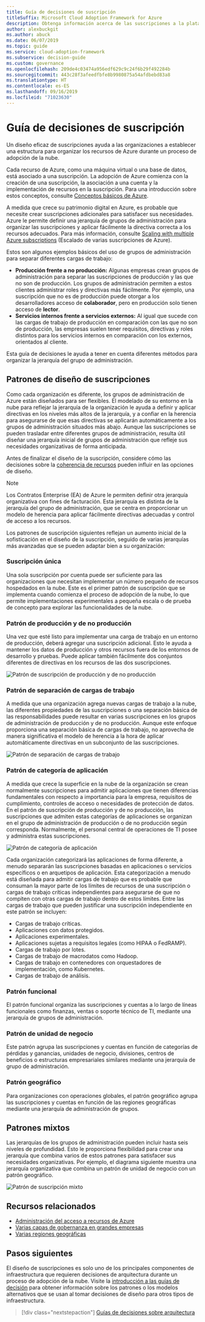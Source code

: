```yaml
---
title: Guía de decisiones de suscripción
titleSuffix: Microsoft Cloud Adoption Framework for Azure
description: Obtenga información acerca de las suscripciones a la plataforma en la nube como servicio principal en las migraciones de Azure.
author: alexbuckgit
ms.author: abuck
ms.date: 06/07/2019
ms.topic: guide
ms.service: cloud-adoption-framework
ms.subservice: decision-guide
ms.custom: governance
ms.openlocfilehash: 209de4c03474a956edf629c9c24f6b29f492284b
ms.sourcegitcommit: 443c28f3afeedfbfe8b9980875a54afdbebd83a8
ms.translationtype: HT
ms.contentlocale: es-ES
ms.lasthandoff: 09/16/2019
ms.locfileid: "71023630"
---
```

# <a name="subscription-decision-guide"></a>Guía de decisiones de suscripción

Un diseño eficaz de suscripciones ayuda a las organizaciones a establecer una estructura para organizar los recursos de Azure durante un proceso de adopción de la nube.

Cada recurso de Azure, como una máquina virtual o una base de datos, está asociado a una suscripción. La adopción de Azure comienza con la creación de una suscripción, la asociación a una cuenta y la implementación de recursos en la suscripción. Para una introducción sobre estos conceptos, consulte [Conceptos básicos de Azure](../../ready/considerations/fundamental-concepts.md).

A medida que crece su patrimonio digital en Azure, es probable que necesite crear suscripciones adicionales para satisfacer sus necesidades. Azure le permite definir una jerarquía de grupos de administración para organizar las suscripciones y aplicar fácilmente la directiva correcta a los recursos adecuados. Para más información, consulte [Scaling with multiple Azure subscriptions](../../ready/considerations/scaling-subscriptions.md) (Escalado de varias suscripciones de Azure).

Estos son algunos ejemplos básicos del uso de grupos de administración para separar diferentes cargas de trabajo:

- **Producción frente a no producción:** Algunas empresas crean grupos de administración para separar las suscripciones de producción y las que no son de producción. Los grupos de administración permiten a estos clientes administrar roles y directivas más fácilmente. Por ejemplo, una suscripción que no es de producción puede otorgar a los desarrolladores acceso de **colaborador**, pero en producción solo tienen acceso de **lector**.
- **Servicios internos frente a servicios externos:** Al igual que sucede con las cargas de trabajo de producción en comparación con las que no son de producción, las empresas suelen tener requisitos, directivas y roles distintos para los servicios internos en comparación con los externos, orientados al cliente.

Esta guía de decisiones le ayuda a tener en cuenta diferentes métodos para organizar la jerarquía del grupo de administración.

## <a name="subscription-design-patterns"></a>Patrones de diseño de suscripciones

Como cada organización es diferente, los grupos de administración de Azure están diseñados para ser flexibles. El modelado de su entorno en la nube para reflejar la jerarquía de la organización le ayuda a definir y aplicar directivas en los niveles más altos de la jerarquía, y a confiar en la herencia para asegurarse de que esas directivas se aplicarán automáticamente a los grupos de administración situados más abajo. Aunque las suscripciones se pueden trasladar entre diferentes grupos de administración, resulta útil diseñar una jerarquía inicial de grupos de administración que refleje sus necesidades organizativas de forma anticipada.

Antes de finalizar el diseño de la suscripción, considere cómo las decisiones sobre la [coherencia de recursos](../resource-consistency/index.md) pueden influir en las opciones de diseño.

> [!NOTE]
> Los Contratos Enterprise (EA) de Azure le permiten definir otra jerarquía organizativa con fines de facturación. Esta jerarquía es distinta de la jerarquía del grupo de administración, que se centra en proporcionar un modelo de herencia para aplicar fácilmente directivas adecuadas y control de acceso a los recursos.

Los patrones de suscripción siguientes reflejan un aumento inicial de la sofisticación en el diseño de la suscripción, seguido de varias jerarquías más avanzadas que se pueden adaptar bien a su organización:

### <a name="single-subscription"></a>Suscripción única

Una sola suscripción por cuenta puede ser suficiente para las organizaciones que necesitan implementar un número pequeño de recursos hospedados en la nube. Este es el primer patrón de suscripción que se implementa cuando comienza el proceso de adopción de la nube, lo que permite implementaciones experimentales a pequeña escala o de prueba de concepto para explorar las funcionalidades de la nube.

### <a name="production-and-nonproduction-pattern"></a>Patrón de producción y de no producción

Una vez que esté listo para implementar una carga de trabajo en un entorno de producción, deberá agregar una suscripción adicional. Esto le ayuda a mantener los datos de producción y otros recursos fuera de los entornos de desarrollo y pruebas. Puede aplicar también fácilmente dos conjuntos diferentes de directivas en los recursos de las dos suscripciones.

![Patrón de suscripción de producción y de no producción](../../_images/ready/basic-subscription-model.png)

### <a name="workload-separation-pattern"></a>Patrón de separación de cargas de trabajo

A medida que una organización agrega nuevas cargas de trabajo a la nube, las diferentes propiedades de las suscripciones o una separación básica de las responsabilidades puede resultar en varias suscripciones en los grupos de administración de producción y de no producción. Aunque este enfoque proporciona una separación básica de cargas de trabajo, no aprovecha de manera significativa el modelo de herencia a la hora de aplicar automáticamente directivas en un subconjunto de las suscripciones.

![Patrón de separación de cargas de trabajo](../../_images/ready/management-group-hierarchy.png)

### <a name="application-category-pattern"></a>Patrón de categoría de aplicación

A medida que crece la superficie en la nube de la organización se crean normalmente suscripciones para admitir aplicaciones que tienen diferencias fundamentales con respecto a importancia para la empresa, requisitos de cumplimiento, controles de acceso o necesidades de protección de datos. En el patrón de suscripción de producción y de no producción, las suscripciones que admiten estas categorías de aplicaciones se organizan en el grupo de administración de producción o de no producción según corresponda. Normalmente, el personal central de operaciones de TI posee y administra estas suscripciones.

![Patrón de categoría de aplicación](../../_images/infra-subscriptions/application.png)

Cada organización categorizará las aplicaciones de forma diferente, a menudo separarán las suscripciones basadas en aplicaciones o servicios específicos o en arquetipos de aplicación. Esta categorización a menudo está diseñada para admitir cargas de trabajo que es probable que consuman la mayor parte de los límites de recursos de una suscripción o cargas de trabajo críticas independientes para asegurarse de que no compiten con otras cargas de trabajo dentro de estos límites. Entre las cargas de trabajo que pueden justificar una suscripción independiente en este patrón se incluyen:

- Cargas de trabajo críticas.
- Aplicaciones con datos protegidos.
- Aplicaciones experimentales.
- Aplicaciones sujetas a requisitos legales (como HIPAA o FedRAMP).
- Cargas de trabajo por lotes.
- Cargas de trabajo de macrodatos como Hadoop.
- Cargas de trabajo en contenedores con orquestadores de implementación, como Kubernetes.
- Cargas de trabajo de análisis.

### <a name="functional-pattern"></a>Patrón funcional

El patrón funcional organiza las suscripciones y cuentas a lo largo de líneas funcionales como finanzas, ventas o soporte técnico de TI, mediante una jerarquía de grupos de administración.

### <a name="business-unit-pattern"></a>Patrón de unidad de negocio

Este patrón agrupa las suscripciones y cuentas en función de categorías de pérdidas y ganancias, unidades de negocio, divisiones, centros de beneficios o estructuras empresariales similares mediante una jerarquía de grupo de administración.

### <a name="geographic-pattern"></a>Patrón geográfico

Para organizaciones con operaciones globales, el patrón geográfico agrupa las suscripciones y cuentas en función de las regiones geográficas mediante una jerarquía de administración de grupos.

## <a name="mixed-patterns"></a>Patrones mixtos

Las jerarquías de los grupos de administración pueden incluir hasta seis niveles de profundidad. Esto le proporciona flexibilidad para crear una jerarquía que combina varios de estos patrones para satisfacer sus necesidades organizativas. Por ejemplo, el diagrama siguiente muestra una jerarquía organizativa que combina un patrón de unidad de negocio con un patrón geográfico.

![Patrón de suscripción mixto](../../_images/infra-subscriptions/mixed.png)

## <a name="related-resources"></a>Recursos relacionados

- [Administración del acceso a recursos de Azure](../../govern/resource-consistency/resource-access-management.md)
- [Varias capas de gobernanza en grandes empresas](../../govern/guides/complex/multiple-layers-of-governance.md)
- [Varias regiones geográficas](../../migrate/expanded-scope/multiple-regions.md)

## <a name="next-steps"></a>Pasos siguientes

El diseño de suscripciones es solo uno de los principales componentes de infraestructura que requieren decisiones de arquitectura durante un proceso de adopción de la nube. Visite la [introducción a las guías de decisión](../index.md) para obtener información sobre los patrones o los modelos alternativos que se usan al tomar decisiones de diseño para otros tipos de infraestructura.

> [!div class="nextstepaction"]
> [Guías de decisiones sobre arquitectura](../index.md)
